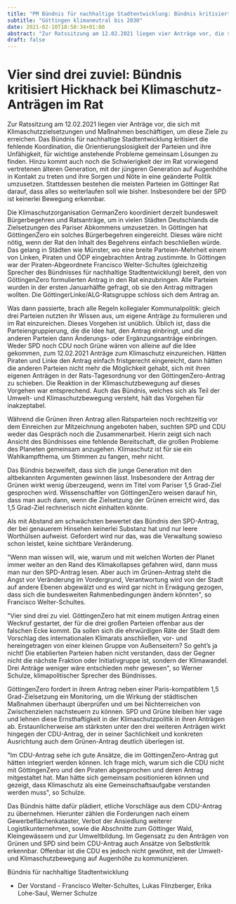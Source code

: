 ```yaml
---
title: "PM Bündnis für nachhaltige Stadtentwicklung: Bündnis kritisiert Hickhack bei Klimaschutz-Anträgen im Rat"
subtitle: "Göttingen klimaneutral bis 2030"
date: 2021-02-10T18:50:34+01:00
abstract: "Zur Ratssitzung am 12.02.2021 liegen vier Anträge vor, die sich mit Klimaschutzzielsetzungen und Maßnahmen beschäftigen, um diese Ziele zu erreichen. Das Bündnis für nachhaltige Stadtentwicklung kritisiert die fehlende Koordination, die Orientierungslosigkeit der Parteien und ihre Unfähigkeit, für wichtige anstehende Probleme gemeinsam Lösungen zu finden."
draft: false
---
```




# Vier sind drei zuviel: Bündnis kritisiert Hickhack bei Klimaschutz-Anträgen im Rat

Zur Ratssitzung am 12.02.2021 liegen vier Anträge vor, die sich mit Klimaschutzzielsetzungen und Maßnahmen beschäftigen, um diese Ziele zu erreichen. Das Bündnis für nachhaltige Stadtentwicklung kritisiert die fehlende Koordination, die Orientierungslosigkeit der Parteien und ihre Unfähigkeit, für wichtige anstehende Probleme gemeinsam Lösungen zu finden. 
Hinzu kommt auch noch die Schwierigkeit der im Rat vorwiegend vertretenen älteren Generation, mit der jüngeren Generation auf Augenhöhe in Kontakt zu treten und ihre Sorgen und Nöte in eine geänderte Politik umzusetzen. Stattdessen bestehen die meisten Parteien im Göttinger Rat darauf, dass alles so weiterlaufen soll wie bisher. Insbesondere bei der SPD ist keinerlei Bewegung erkennbar.

Die Klimaschutzorganisation GermanZero koordiniert derzeit bundesweit Bürgerbegehren und Ratsanträge, um in vielen Städten Deutschlands die Zielsetzungen des Pariser Abkommens umzusetzen. In Göttingen hat GöttingenZero ein solches Bürgerbegehren eingereicht. Dieses wäre nicht nötig, wenn der Rat den Inhalt des Begehrens einfach beschließen würde. Das gelang in Städten wie Münster, wo eine breite Parteien-Mehrheit einem von Linken, Piraten und ÖDP eingebrachten Antrag zustimmte.
In Göttingen war der Piraten-Abgeordnete Francisco Welter-Schultes (gleichzeitig Sprecher des Bündnisses für nachhaltige Stadtentwicklung) bereit, den von GöttingenZero formulierten Antrag in den Rat einzubringen. Alle Parteien wurden in der ersten Januarhälfte gefragt, ob sie den Antrag mittragen wollten. Die GöttingerLinke/ALG-Ratsgruppe schloss sich dem Antrag an.

Was dann passierte, brach alle Regeln kollegialer Kommunalpolitik: gleich drei Parteien nutzten ihr Wissen aus, um eigene Anträge zu formulieren und im Rat einzureichen. Dieses Vorgehen ist unüblich. Üblich ist, dass die Parteiengruppierung, die die Idee hat, den Antrag einbringt, und die anderen Parteien dann Änderungs- oder Ergänzungsanträge einbringen. 
Weder SPD noch CDU noch Grüne wären von alleine auf die Idee gekommen, zum 12.02.2021 Anträge zum Klimaschutz einzureichen. Hätten Piraten und Linke den Antrag einfach fristgerecht eingereicht, dann hätten die anderen Parteien nicht mehr die Möglichkeit gehabt, sich mit ihren eigenen Anträgen in der Rats-Tagesordnung vor den GöttingenZero-Antrag zu schieben. Die Reaktion in der Klimaschutzbewegung auf dieses Vorgehen war entsprechend. Auch das Bündnis, welches sich als Teil der Umwelt- und Klimaschutzbewegung versteht, hält das Vorgehen für inakzeptabel.

Während die Grünen ihren Antrag allen Ratsparteien noch rechtzeitig vor dem Einreichen zur Mitzeichnung angeboten haben, suchten SPD und CDU weder das Gespräch noch die Zusammenarbeit. Hierin zeigt sich nach Ansicht des Bündnisses eine fehlende Bereitschaft, die großen Probleme des Planeten gemeinsam anzugehen. Klimaschutz ist für sie ein Wahlkampfthema, um Stimmen zu fangen, mehr nicht.

Das Bündnis bezweifelt, dass sich die junge Generation mit den altbekannten Argumenten gewinnen lässt. Insbesondere der Antrag der Grünen wirkt wenig überzeugend, wenn im Titel vom Pariser 1,5 Grad-Ziel gesprochen wird. Wissenschaftler von GöttingenZero weisen darauf hin, dass man auch dann, wenn die Zielsetzung der Grünen erreicht wird, das 1,5 Grad-Ziel rechnerisch nicht einhalten könnte. 

Als mit Abstand am schwächsten bewertet das Bündnis den SPD-Antrag, der bei genauerem Hinsehen keinerlei Substanz hat und nur leere Worthülsen aufweist. Gefordert wird nur das, was die Verwaltung sowieso schon leistet, keine sichtbare Veränderung. 

"Wenn man wissen will, wie, warum und mit welchen Worten der Planet immer weiter an den Rand des Klimakollapses gefahren wird, dann muss man nur den SPD-Antrag lesen. Aber auch im Grünen-Antrag steht die Angst vor Veränderung im Vordergrund, Verantwortung wird von der Stadt auf andere Ebenen abgewälzt und es wird gar nicht in Erwägung gezogen, dass sich die bundesweiten Rahmenbedingungen ändern könnten", so Francisco Welter-Schultes. 

"Vier sind drei zu viel. GöttingenZero hat mit einem mutigen Antrag einen Weckruf gestartet, der für die drei großen Parteien offenbar aus der falschen Ecke kommt. Da sollen sich die ehrwürdigen Räte der Stadt dem Vorschlag des internationalen Klimarats anschließen, vor- und hereingetragen von einer kleinen Gruppe von Außenseitern? So geht’s ja nicht! Die etablierten Parteien haben nicht verstanden, dass der Gegner nicht die nächste Fraktion oder Initiativgruppe ist, sondern der Klimawandel. Drei Anträge weniger wäre entschieden mehr gewesen", so Werner Schulze, klimapolitischer Sprecher des Bündnisses.

GöttingenZero fordert in ihrem Antrag neben einer Paris-kompatiblem 1,5 Grad-Zielsetzung ein Monitoring, um die Wirkung der städtischen Maßnahmen überhaupt überprüfen und um bei Nichterreichen von Zwischenzielen nachsteuern zu können. SPD und Grüne bleiben hier vage und lehnen diese Ernsthaftigkeit in der Klimaschutzpolitik in ihren Anträgen ab.
Erstaunlicherweise am stärksten unter den drei weiteren Anträgen wirkt hingegen der CDU-Antrag, der in seiner Sachlichkeit und konkreten Ausrichtung auch dem Grünen-Antrag deutlich überlegen ist.

"Im CDU-Antrag sehe ich gute Ansätze, die im GöttingenZero-Antrag gut hätten integriert werden können. Ich frage mich, warum sich die CDU nicht mit GöttingenZero und den Piraten abgesprochen und deren Antrag mitgestaltet hat. Man hätte sich gemeinsam positionieren können und gezeigt, dass Klimaschutz als eine Gemeinschaftsaufgabe verstanden werden muss", so Schulze.

Das Bündnis hätte dafür plädiert, etliche Vorschläge aus dem CDU-Antrag zu übernehmen. Hierunter zählen die Forderungen nach einem Gewerbeflächenkataster, Verbot der Ansiedlung weiterer Logistikunternehmen, sowie die Abschnitte zum Göttinger Wald, Kleingewässern und zur Umweltbildung. Im Gegensatz zu den Anträgen von Grünen und SPD sind beim CDU-Antrag auch Ansätze von Selbstkritik erkennbar. Offenbar ist die CDU es jedoch nicht gewöhnt, mit der Umwelt- und Klimaschutzbewegung auf Augenhöhe zu kommunizieren. 



 	
Bündnis für nachhaltige Stadtentwicklung
- Der Vorstand -
Francisco Welter-Schultes, Lukas Flinzberger, Erika Lohe-Saul, Werner Schulze 



